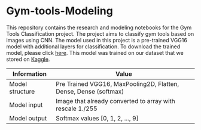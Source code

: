 # Gym-tools-Modeling

This repository contains the research and modeling notebooks for the Gym Tools Classification project. The project aims to classify gym tools based on images using CNN. The model used in this project is a pre-trained VGG16 model with additional layers for classification.
To download the trained model, please click [here]([link-to-download-model](https://drive.google.com/drive/folders/1UwIH6epKdSkBNr84h3S6yltNk1BjCSKD?usp=sharing)).
This model was trained on our dataset that we stored on [Kaggle]([link-to-your-dataset](https://bit.ly/C23-PC637-Dataset)).

| Information       | Value                                               |
|-------------------|-----------------------------------------------------|
| Model structure   | Pre Trained VGG16, MaxPooling2D, Flatten, Dense, Dense (softmax) |
| Model input       | Image that already converted to array with rescale 1./255 |
| Model output      | Softmax values [0, 1, 2, ..., 9]                    |
